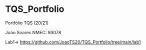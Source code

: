 # TQS_Portfolio
Portfólio TQS (20/21) 

João Soares
NMEC: 93078

Lab1-> https://github.com/JoaoTS20/TQS_Portfolio/tree/main/lab1

